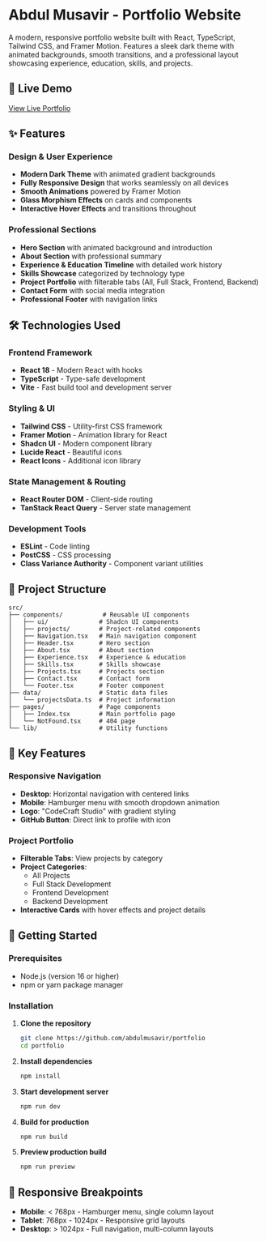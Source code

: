 # Abdul Musavir - Portfolio Website

A modern, responsive portfolio website built with React, TypeScript, Tailwind CSS, and Framer Motion. Features a sleek dark theme with animated backgrounds, smooth transitions, and a professional layout showcasing experience, education, skills, and projects.

## 🚀 Live Demo

[View Live Portfolio](https://preview--polished-code-folio.lovable.app/)

## ✨ Features

### Design & User Experience
- **Modern Dark Theme** with animated gradient backgrounds
- **Fully Responsive Design** that works seamlessly on all devices
- **Smooth Animations** powered by Framer Motion
- **Glass Morphism Effects** on cards and components
- **Interactive Hover Effects** and transitions throughout

### Professional Sections
- **Hero Section** with animated background and introduction
- **About Section** with professional summary
- **Experience & Education Timeline** with detailed work history
- **Skills Showcase** categorized by technology type
- **Project Portfolio** with filterable tabs (All, Full Stack, Frontend, Backend)
- **Contact Form** with social media integration
- **Professional Footer** with navigation links

## 🛠️ Technologies Used

### Frontend Framework
- **React 18** - Modern React with hooks
- **TypeScript** - Type-safe development
- **Vite** - Fast build tool and development server

### Styling & UI
- **Tailwind CSS** - Utility-first CSS framework
- **Framer Motion** - Animation library for React
- **Shadcn UI** - Modern component library
- **Lucide React** - Beautiful icons
- **React Icons** - Additional icon library

### State Management & Routing
- **React Router DOM** - Client-side routing
- **TanStack React Query** - Server state management

### Development Tools
- **ESLint** - Code linting
- **PostCSS** - CSS processing
- **Class Variance Authority** - Component variant utilities

## 📂 Project Structure

```
src/
├── components/           # Reusable UI components
│   ├── ui/              # Shadcn UI components
│   ├── projects/        # Project-related components
│   ├── Navigation.tsx   # Main navigation component
│   ├── Header.tsx       # Hero section
│   ├── About.tsx        # About section
│   ├── Experience.tsx   # Experience & education
│   ├── Skills.tsx       # Skills showcase
│   ├── Projects.tsx     # Projects section
│   ├── Contact.tsx      # Contact form
│   └── Footer.tsx       # Footer component
├── data/                # Static data files
│   └── projectsData.ts  # Project information
├── pages/               # Page components
│   ├── Index.tsx        # Main portfolio page
│   └── NotFound.tsx     # 404 page
└── lib/                 # Utility functions
```

## 🎨 Key Features

### Responsive Navigation
- **Desktop**: Horizontal navigation with centered links
- **Mobile**: Hamburger menu with smooth dropdown animation
- **Logo**: "CodeCraft Studio" with gradient styling
- **GitHub Button**: Direct link to profile with icon

### Project Portfolio
- **Filterable Tabs**: View projects by category
- **Project Categories**:
  - All Projects
  - Full Stack Development
  - Frontend Development
  - Backend Development
- **Interactive Cards** with hover effects and project details

## 🚀 Getting Started

### Prerequisites
- Node.js (version 16 or higher)
- npm or yarn package manager

### Installation

1. **Clone the repository**
   ```bash
   git clone https://github.com/abdulmusavir/portfolio
   cd portfolio
   ```

2. **Install dependencies**
   ```bash
   npm install
   ```

3. **Start development server**
   ```bash
   npm run dev
   ```

4. **Build for production**
   ```bash
   npm run build
   ```

5. **Preview production build**
   ```bash
   npm run preview
   ```

## 📱 Responsive Breakpoints

- **Mobile**: < 768px - Hamburger menu, single column layout
- **Tablet**: 768px - 1024px - Responsive grid layouts
- **Desktop**: > 1024px - Full navigation, multi-column layouts

